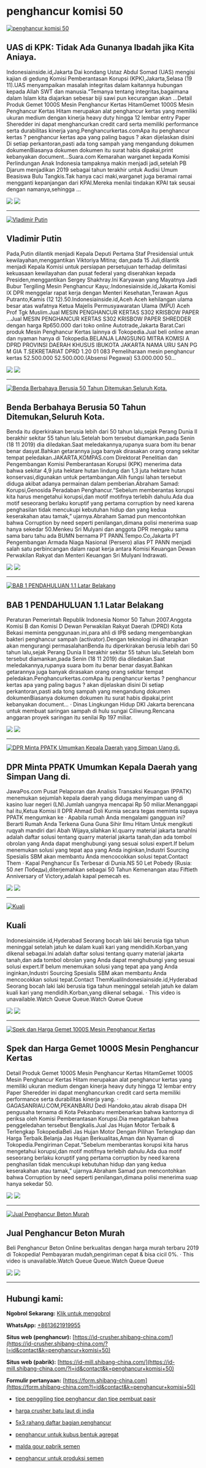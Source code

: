 # penghancur komisi 50

<a href="https://swt.shibang-china.com/?l=id&img&k=penghancur+komisi+50" target="_blank">![penghancur komisi 50](http://static.shibang-china.com/all-800x300/671.jpg)</a>

## UAS di KPK: Tidak Ada Gunanya Ibadah jika Kita Aniaya.
Indonesiainside.id,Jakarta Dai kondang Ustaz Abdul Somad (UAS) mengisi kajian di gedung Komisi Pemberantasan Korupsi (KPK),Jakarta,Selasa (19 11).UAS menyampaikan masalah integritas dalam kaitannya hubungan kepada Allah SWT dan manusia.“Temanya tentang integritas,bagaimana dalam Islam kita diajarkan sebesar biji sawi pun kecurangan akan …Detail Produk Gemet 1000S Mesin Penghancur Kertas HitamGemet 1000S Mesin Penghancur Kertas Hitam merupakan alat penghancur kertas yang memiliki ukuran medium dengan kinerja heavy duty hingga 12 lembar entry Paper Sheredder ini dapat menghancurkan credit card serta memiliki performance serta durabilitas kinerja yang.Penghancurkertas.comApa itu penghancur kertas ? penghancur kertas apa yang paling bagus ? akan dijelaskan disini Di setiap perkantoran,pasti ada tong sampah yang mengandung dokumen dokumenBiasanya dokumen dokumen itu surat habis dipakai,print kebanyakan document…Suara.com Kemarahan warganet kepada Komisi Perlindungan Anak Indonesia tampaknya makin menjadi jadi,setelah PB Djarum menjadikan 2019 sebagai tahun terakhir untuk Audisi Umum Beasiswa Bulu Tangkis.Tak hanya caci maki,warganet juga beramai ramai mengganti kepanjangan dari KPAI.Mereka menilai tindakan KPAI tak seusai dengan namanya,sehingga …


<a href="https://whatsapp.shibangsoft.com/WhatsApp.php" target="_blank" title="WhatsApp">![](http://static.shibang-china.com/icon/whatsapp.png)</a> <a href="https://swt.shibang-china.com/?l=id&icon&k=penghancur+komisi+50" target="_blank">![](http://static.shibang-china.com/icon/chat-id.png)</a>

---

<a href="https://swt.shibang-china.com/?l=id&img&k=penghancur+komisi+50" target="_blank">![Vladimir Putin](http://static.shibang-china.com/all-800x300/528.jpg)</a>

## Vladimir Putin
Pada,Putin dilantik menjadi Kepala Deputi Pertama Staf Presidensial untuk kewilayahan,menggantikan Viktoriya Mitina; dan,pada 15 Juli,dilantik menjadi Kepala Komisi untuk persiapan persetujuan terhadap delimitasi kekuasaan kewilayahan dan pusat federal yang diserahkan kepada Presiden,menggantikan Sergey Shakhray.Ini Karyawan yang Mayatnya Jadi Bubur Tergiling Mesin Penghancur Kayu;.Indonesiainside.id,Jakarta Komisi IX DPR menggelar rapat kerja dengan Menteri Kesehatan,Terawan Agus Putranto,Kamis (12 12).50.Indonesiainside.id,Aceh Aceh kehilangan ulama besar atas wafatnya Ketua Majelis Permusyawaratan Ulama (MPU) Aceh Prof Tgk Muslim.Jual MESIN PENGHANCUR KERTAS S302 KRISBOW PAPER …Jual MESIN PENGHANCUR KERTAS S302 KRISBOW PAPER SHREDDER dengan harga Rp650.000 dari toko online Autotrade,Jakarta Barat.Cari produk Mesin Penghancur Kertas lainnya di Tokopedia.Jual beli online aman dan nyaman hanya di Tokopedia.BELANJA LANGSUNG MITRA KOMISI A DPRD PROVINSI DAERAH KHUSUS IBUKOTA JAKARTA NAMA URU SAN PG M GIA T.SEKRETARIAT DPRD 1.20 01 083 Pemeliharaan mesin penghancur kertas 52.500.000 52.500.000.(Absensi Pegawai) 53.000.000 50…


<a href="https://whatsapp.shibangsoft.com/WhatsApp.php" target="_blank" title="WhatsApp">![](http://static.shibang-china.com/icon/whatsapp.png)</a> <a href="https://swt.shibang-china.com/?l=id&icon&k=penghancur+komisi+50" target="_blank">![](http://static.shibang-china.com/icon/chat-id.png)</a>

---

<a href="https://swt.shibang-china.com/?l=id&img&k=penghancur+komisi+50" target="_blank">![Benda Berbahaya Berusia 50 Tahun Ditemukan,Seluruh Kota.](http://static.shibang-china.com/all-800x300/973.jpg)</a>

## Benda Berbahaya Berusia 50 Tahun Ditemukan,Seluruh Kota.
Benda itu diperkirakan berusia lebih dari 50 tahun lalu,sejak Perang Dunia II berakhir sekitar 55 tahun lalu.Setelah bom tersebut diamankan,pada Senin (18 11 2019) dia diledakan.Saat meledakannya,rupanya suara bom itu benar benar dasyat.Bahkan getarannya juga banyak dirasakan orang orang sekitar tempat peledakan.JAKARTA,KOMPAS.com Direktorat Penelitian dan Pengembangan Komisi Pemberantasan Korupsi (KPK) menerima data bahwa sekitar 4,9 juta hektare hutan lindung dan 1,3 juta hektare hutan konservasi,digunakan untuk pertambangan.Alih fungsi lahan tersebut diduga akibat adanya permainan dalam pemberian.Abraham Samad: Korupsi,Genosida Peradaban Penghancur.“Sebelum memberantas korupsi kita harus mengetahui korupsi,dan motif motifnya terlebih dahulu.Ada dua motif seseorang berlaku koruptif yang pertama corruption by need karena penghasilan tidak mencukupi kebutuhan hidup dan yang kedua keserakahan atau tamak,” ujarnya.Abraham Samad pun mencontohkan bahwa Corruption by need seperti penilangan,dimana polisi menerima suap hanya sekedar 50.Menkeu Sri Mulyani dan anggota DPR mengaku sama sama baru tahu ada BUMN bernama PT PANN.Tempo.Co,Jakarta PT Pengembangan Armada Niaga Nasional (Persero) alias PT PANN menjadi salah satu perbincangan dalam rapat kerja antara Komisi Keuangan Dewan Perwakilan Rakyat dan Menteri Keuangan Sri Mulyani Indrawati.


<a href="https://whatsapp.shibangsoft.com/WhatsApp.php" target="_blank" title="WhatsApp">![](http://static.shibang-china.com/icon/whatsapp.png)</a> <a href="https://swt.shibang-china.com/?l=id&icon&k=penghancur+komisi+50" target="_blank">![](http://static.shibang-china.com/icon/chat-id.png)</a>

---

<a href="https://swt.shibang-china.com/?l=id&img&k=penghancur+komisi+50" target="_blank">![BAB 1 PENDAHULUAN 1.1 Latar Belakang](http://static.shibang-china.com/all-800x300/1244.jpg)</a>

## BAB 1 PENDAHULUAN 1.1 Latar Belakang
Peraturan Pemerintah Republik Indonesia Nomor 50 Tahun 2007.Anggota Komisi B dan Komisi D Dewan Perwakilan Rakyat Daerah (DPRD) Kota Bekasi meminta penggunaan.ini,para ahli di IPB sedang mengembangkan bakteri penghancur sampah (activator).Dengan teknologi ini diharapkan akan mengurangi permasalahanBenda itu diperkirakan berusia lebih dari 50 tahun lalu,sejak Perang Dunia II berakhir sekitar 55 tahun lalu.Setelah bom tersebut diamankan,pada Senin (18 11 2019) dia diledakan.Saat meledakannya,rupanya suara bom itu benar benar dasyat.Bahkan getarannya juga banyak dirasakan orang orang sekitar tempat peledakan.Penghancurkertas.comApa itu penghancur kertas ? penghancur kertas apa yang paling bagus ? akan dijelaskan disini Di setiap perkantoran,pasti ada tong sampah yang mengandung dokumen dokumenBiasanya dokumen dokumen itu surat habis dipakai,print kebanyakan document…&nbsp;&#0183;&#32;Dinas Lingkungan Hidup DKI Jakarta berencana untuk membuat saringan sampah di hulu sungai Ciliwung.Rencana anggaran proyek saringan itu senilai Rp 197 miliar.


<a href="https://whatsapp.shibangsoft.com/WhatsApp.php" target="_blank" title="WhatsApp">![](http://static.shibang-china.com/icon/whatsapp.png)</a> <a href="https://swt.shibang-china.com/?l=id&icon&k=penghancur+komisi+50" target="_blank">![](http://static.shibang-china.com/icon/chat-id.png)</a>

---

<a href="https://swt.shibang-china.com/?l=id&img&k=penghancur+komisi+50" target="_blank">![DPR Minta PPATK Umumkan Kepala Daerah yang Simpan Uang di.](http://static.shibang-china.com/all-800x300/1404.jpg)</a>

## DPR Minta PPATK Umumkan Kepala Daerah yang Simpan Uang di.
JawaPos.com Pusat Pelaporan dan Analisis Transaksi Keuangan (PPATK) menemukan sejumlah kepala daerah yang diduga menyimpan uang di kasino luar negeri (LN).Jumlah uangnya mencapai Rp 50 miliar.Menanggapi hal itu,Ketua Komisi II DPR Ahmad Doli Kurnia secara tegas meminta supaya PPATK mengumkan ke&nbsp;&#0183;&#32;Apabila rumah Anda mengalami gangguan ini? Berarti Rumah Anda Terkena Guna Guna Sihir Ilmu Hitam Untuk mengikuti ruqyah mandiri dari Abah Wijaya,silahkan kl.quarry material jakarta tanahIni adalah daftar solusi tentang quarry material jakarta tanah,dan ada tombol obrolan yang Anda dapat menghubungi yang sesuai solusi expert.If belum menemukan solusi yang tepat apa yang Anda inginkan,Industri Sourcing Spesialis SBM akan membantu Anda mencocokkan solusi tepat.Contact Them&nbsp;&#0183;&#32;Kapal Penghancur Es Terbesar di Dunia.NS 50 Let Pobedy (Rusia: 50 лет Победы),diterjemahkan sebagai 50 Tahun Kemenangan atau Fiftieth Anniversary of Victory,adalah kapal pemecah es.


<a href="https://whatsapp.shibangsoft.com/WhatsApp.php" target="_blank" title="WhatsApp">![](http://static.shibang-china.com/icon/whatsapp.png)</a> <a href="https://swt.shibang-china.com/?l=id&icon&k=penghancur+komisi+50" target="_blank">![](http://static.shibang-china.com/icon/chat-id.png)</a>

---

<a href="https://swt.shibang-china.com/?l=id&img&k=penghancur+komisi+50" target="_blank">![Kuali](http://static.shibang-china.com/all-800x300/566.jpg)</a>

## Kuali
Indonesiainside.id,Hyderabad Seorang bocah laki laki berusia tiga tahun meninggal setelah jatuh ke dalam kuali kari yang mendidih.Korban,yang dikenal sebagai.Ini adalah daftar solusi tentang quarry material jakarta tanah,dan ada tombol obrolan yang Anda dapat menghubungi yang sesuai solusi expert.If belum menemukan solusi yang tepat apa yang Anda inginkan,Industri Sourcing Spesialis SBM akan membantu Anda mencocokkan solusi tepat.Contact ThemKualiIndonesiainside.id,Hyderabad Seorang bocah laki laki berusia tiga tahun meninggal setelah jatuh ke dalam kuali kari yang mendidih.Korban,yang dikenal sebagai.&nbsp;&#0183;&#32;This video is unavailable.Watch Queue Queue.Watch Queue Queue


<a href="https://whatsapp.shibangsoft.com/WhatsApp.php" target="_blank" title="WhatsApp">![](http://static.shibang-china.com/icon/whatsapp.png)</a> <a href="https://swt.shibang-china.com/?l=id&icon&k=penghancur+komisi+50" target="_blank">![](http://static.shibang-china.com/icon/chat-id.png)</a>

---

<a href="https://swt.shibang-china.com/?l=id&img&k=penghancur+komisi+50" target="_blank">![Spek dan Harga Gemet 1000S Mesin Penghancur Kertas](http://static.shibang-china.com/all-800x300/997.jpg)</a>

## Spek dan Harga Gemet 1000S Mesin Penghancur Kertas
Detail Produk Gemet 1000S Mesin Penghancur Kertas HitamGemet 1000S Mesin Penghancur Kertas Hitam merupakan alat penghancur kertas yang memiliki ukuran medium dengan kinerja heavy duty hingga 12 lembar entry Paper Sheredder ini dapat menghancurkan credit card serta memiliki performance serta durabilitas kinerja yang.&nbsp;&#0183;&#32;GAGASANRIAU.COM,PEKANBARU Dedi Handoko,atau akrab disapa DH pengusaha ternama di Kota Pekanbaru membenarkan bahwa kantornya di periksa oleh Komisi Pemberantasan Korupsi.Dia mengatakan bahwa penggeledahan tersebut Bengkalis.Jual Jas Hujan Motor Terbaik &amp; Terlengkap TokopediaBeli Jas Hujan Motor Dengan Pilihan Terlengkap dan Harga Terbaik.Belanja Jas Hujan Berkualitas,Aman dan Nyaman di Tokopedia.Pengiriman Cepat.“Sebelum memberantas korupsi kita harus mengetahui korupsi,dan motif motifnya terlebih dahulu.Ada dua motif seseorang berlaku koruptif yang pertama corruption by need karena penghasilan tidak mencukupi kebutuhan hidup dan yang kedua keserakahan atau tamak,” ujarnya.Abraham Samad pun mencontohkan bahwa Corruption by need seperti penilangan,dimana polisi menerima suap hanya sekedar 50.


<a href="https://whatsapp.shibangsoft.com/WhatsApp.php" target="_blank" title="WhatsApp">![](http://static.shibang-china.com/icon/whatsapp.png)</a> <a href="https://swt.shibang-china.com/?l=id&icon&k=penghancur+komisi+50" target="_blank">![](http://static.shibang-china.com/icon/chat-id.png)</a>

---

<a href="https://swt.shibang-china.com/?l=id&img&k=penghancur+komisi+50" target="_blank">![Jual Penghancur Beton Murah](http://static.shibang-china.com/all-800x300/975.jpg)</a>

## Jual Penghancur Beton Murah
Beli Penghancur Beton Online berkualitas dengan harga murah terbaru 2019 di Tokopedia! Pembayaran mudah,pengiriman cepat &amp; bisa cicil 0%.&nbsp;&#0183;&#32;This video is unavailable.Watch Queue Queue.Watch Queue Queue

<a href="https://whatsapp.shibangsoft.com/WhatsApp.php" target="_blank" title="WhatsApp">![](http://static.shibang-china.com/icon/whatsapp.png)</a> <a href="https://swt.shibang-china.com/?l=id&icon&k=penghancur+komisi+50" target="_blank">![](http://static.shibang-china.com/icon/chat-id.png)</a>

---
## Hubungi kami:

**Ngobrol Sekarang:** [Klik untuk mengobrol](https://swt.shibang-china.com?l=id&contact&k=penghancur+komisi+50)

**WhatsApp:**  [+8613621919955](https://whatsapp.shibangsoft.com/WhatsApp.php)

**Situs web (penghancur):** [https://id-crusher.shibang-china.com/](https://id-crusher.shibang-china.com/?l=id&contact&k=penghancur+komisi+50)

**Situs web (pabrik):** [https://id-mill.shibang-china.com/](https://id-mill.shibang-china.com/?l=id&contact&k=penghancur+komisi+50)

**Formulir pertanyaan:** [https://form.shibang-china.com](https://form.shibang-china.com?l=id&contact&k=penghancur+komisi+50)

* [tipe penggiling tipe penghancur dan tipe pembuat pasir](../46/tipe%20penggiling%20tipe%20penghancur%20dan%20tipe%20pembuat%20pasir.md)

* [harga crusher batu laut di india](../49/harga%20crusher%20batu%20laut%20di%20india.md)

* [5x3 rahang daftar bagian penghancur](../41/5x3%20rahang%20daftar%20bagian%20penghancur.md)

* [penghancur untuk kubus bentuk agregat](../45/penghancur%20untuk%20kubus%20bentuk%20agregat.md)

* [malda gour pabrik semen](../45/malda%20gour%20pabrik%20semen.md)

* [penghancur untuk produksi semen](../47/penghancur%20untuk%20produksi%20semen.md)